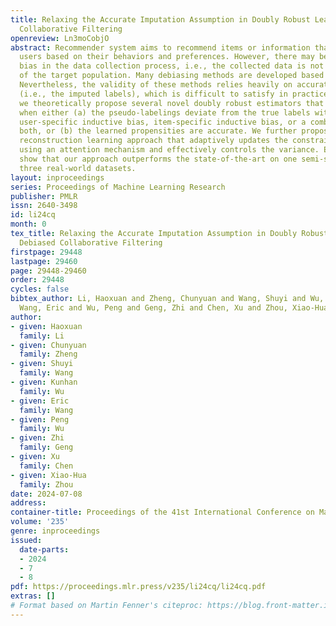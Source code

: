 ```yaml
---
title: Relaxing the Accurate Imputation Assumption in Doubly Robust Learning for Debiased
  Collaborative Filtering
openreview: Ln3moCobjO
abstract: Recommender system aims to recommend items or information that may interest
  users based on their behaviors and preferences. However, there may be sampling selection
  bias in the data collection process, i.e., the collected data is not a representative
  of the target population. Many debiasing methods are developed based on pseudo-labelings.
  Nevertheless, the validity of these methods relies heavily on accurate pseudo-labelings
  (i.e., the imputed labels), which is difficult to satisfy in practice. In this paper,
  we theoretically propose several novel doubly robust estimators that are unbiased
  when either (a) the pseudo-labelings deviate from the true labels with an arbitrary
  user-specific inductive bias, item-specific inductive bias, or a combination of
  both, or (b) the learned propensities are accurate. We further propose a propensity
  reconstruction learning approach that adaptively updates the constraint weights
  using an attention mechanism and effectively controls the variance. Extensive experiments
  show that our approach outperforms the state-of-the-art on one semi-synthetic and
  three real-world datasets.
layout: inproceedings
series: Proceedings of Machine Learning Research
publisher: PMLR
issn: 2640-3498
id: li24cq
month: 0
tex_title: Relaxing the Accurate Imputation Assumption in Doubly Robust Learning for
  Debiased Collaborative Filtering
firstpage: 29448
lastpage: 29460
page: 29448-29460
order: 29448
cycles: false
bibtex_author: Li, Haoxuan and Zheng, Chunyuan and Wang, Shuyi and Wu, Kunhan and
  Wang, Eric and Wu, Peng and Geng, Zhi and Chen, Xu and Zhou, Xiao-Hua
author:
- given: Haoxuan
  family: Li
- given: Chunyuan
  family: Zheng
- given: Shuyi
  family: Wang
- given: Kunhan
  family: Wu
- given: Eric
  family: Wang
- given: Peng
  family: Wu
- given: Zhi
  family: Geng
- given: Xu
  family: Chen
- given: Xiao-Hua
  family: Zhou
date: 2024-07-08
address:
container-title: Proceedings of the 41st International Conference on Machine Learning
volume: '235'
genre: inproceedings
issued:
  date-parts:
  - 2024
  - 7
  - 8
pdf: https://proceedings.mlr.press/v235/li24cq/li24cq.pdf
extras: []
# Format based on Martin Fenner's citeproc: https://blog.front-matter.io/posts/citeproc-yaml-for-bibliographies/
---
```

